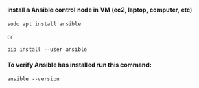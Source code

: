 #### install a Ansible control node in VM (ec2, laptop, computer, etc)
``sudo apt install ansible``

or

``pip install --user ansible``

#### To verify Ansible has installed run this command:
``ansible --version``
